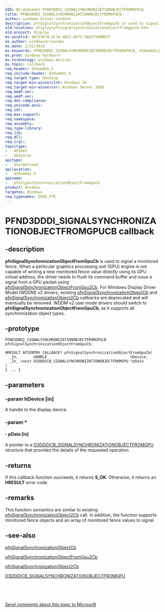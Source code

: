 ```yaml
---
UID: NC:d3dumddi.PFND3DDDI_SIGNALSYNCHRONIZATIONOBJECTFROMGPUCB
title: PFND3DDDI_SIGNALSYNCHRONIZATIONOBJECTFROMGPUCB
author: windows-driver-content
description: pfnSignalSynchronizationObjectFromGpuCb is used to signal a monitored fence.
old-location: display\pfnsignalsynchronizationobjectfromgpucb.htm
old-project: display
ms.assetid: 46F23D7A-5C7A-4BCC-A575-5D47F590B07C
ms.author: windowsdriverdev
ms.date: 2/22/2018
ms.keywords: PFND3DDDI_SIGNALSYNCHRONIZATIONOBJECTFROMGPUCB, d3dumddi/pfnSignalSynchronizationObjectFromGpuCb, display.pfnsignalsynchronizationobjectfromgpucb, pfnSignalSynchronizationObjectFromGpuCb, pfnSignalSynchronizationObjectFromGpuCb callback function [Display Devices]
ms.prod: windows-hardware
ms.technology: windows-devices
ms.topic: callback
req.header: d3dumddi.h
req.include-header: D3dumddi.h
req.target-type: Desktop
req.target-min-winverclnt: Windows 10
req.target-min-winversvr: Windows Server 2016
req.kmdf-ver: 
req.umdf-ver: 
req.ddi-compliance: 
req.unicode-ansi: 
req.idl: 
req.max-support: 
req.namespace: 
req.assembly: 
req.type-library: 
req.lib: 
req.dll: 
req.irql: 
topictype:
-	APIRef
-	kbSyntax
apitype:
-	UserDefined
apilocation:
-	d3dumddi.h
apiname:
-	pfnSignalSynchronizationObjectFromGpuCb
product: Windows
targetos: Windows
req.typenames: DXGK_PTE
---
```


# PFND3DDDI_SIGNALSYNCHRONIZATIONOBJECTFROMGPUCB callback


## -description


<b>pfnSignalSynchronizationObjectFromGpuCb</b> is used to signal a monitored fence. When a particular graphics processing unit (GPU) engine is not capable of writing a new monitored fence value directly using its GPU virtual address, the driver needs to flush its command buffer and issue a signal from a GPU packet using <a href="..\d3dumddi\nc-d3dumddi-pfnd3dddi_signalsynchronizationobjectfromgpu2cb.md">pfnSignalSynchronizationObjectFromGpu2Cb</a>. For Windows Display Driver Model (WDDM) v2 drivers, existing <a href="..\d3dumddi\nc-d3dumddi-pfnd3dddi_signalsynchronizationobjectcb.md">pfnSignalSynchronizationObjectCb</a> and <a href="..\d3dumddi\nc-d3dumddi-pfnd3dddi_signalsynchronizationobject2cb.md">pfnSignalSynchronizationObject2Cb</a> callbacks are deprecated and will eventually be removed. WDDM v2 user mode drivers should switch to <b>pfnSignalSynchronizationObjectFromGpuCb</b>, as it supports all synchronization object types. 


## -prototype


````
PFND3DDDI_SIGNALSYNCHRONIZATIONOBJECTFROMGPUCB pfnSignalSynchronizationObjectFromGpuCb;

HRESULT APIENTRY CALLBACK* pfnSignalSynchronizationObjectFromGpuCb(
  _In_       HANDLE                                      hDevice,
  _In_ const D3DDDICB_SIGNALSYNCHRONIZATIONOBJECTFROMGPU *pData
)
{ ... }
````


## -parameters




### -param hDevice [in]

A handle to the display device.


### -param *








#### - pData [in]

A pointer to a <a href="..\d3dumddi\ns-d3dumddi-d3dddicb_signalsynchronizationobjectfromgpu.md">D3DDDICB_SIGNALSYNCHRONIZATIONOBJECTFROMGPU</a> structure that provides the details of the requested operation.




## -returns



If this callback function succeeds, it returns <b xmlns:loc="http://microsoft.com/wdcml/l10n">S_OK</b>. Otherwise, it returns an <b xmlns:loc="http://microsoft.com/wdcml/l10n">HRESULT</b> error code.




## -remarks



This function semantics are similar to existing <a href="..\d3dumddi\nc-d3dumddi-pfnd3dddi_signalsynchronizationobject2cb.md">pfnSignalSynchronizationObject2Cb</a> call. In addition, the function supports monitored fence objects and an array of monitored fence values to signal.




## -see-also

<a href="..\d3dumddi\nc-d3dumddi-pfnd3dddi_signalsynchronizationobjectcb.md">pfnSignalSynchronizationObjectCb</a>



<a href="..\d3dumddi\nc-d3dumddi-pfnd3dddi_signalsynchronizationobjectfromgpu2cb.md">pfnSignalSynchronizationObjectFromGpu2Cb</a>



<a href="..\d3dumddi\nc-d3dumddi-pfnd3dddi_signalsynchronizationobject2cb.md">pfnSignalSynchronizationObject2Cb</a>



<a href="..\d3dumddi\ns-d3dumddi-d3dddicb_signalsynchronizationobjectfromgpu.md">D3DDDICB_SIGNALSYNCHRONIZATIONOBJECTFROMGPU</a>



 

 

<a href="mailto:wsddocfb@microsoft.com?subject=Documentation%20feedback [display\display]:%20PFND3DDDI_SIGNALSYNCHRONIZATIONOBJECTFROMGPUCB callback function%20 RELEASE:%20(2/22/2018)&amp;body=%0A%0APRIVACY STATEMENT%0A%0AWe use your feedback to improve the documentation. We don't use your email address for any other purpose, and we'll remove your email address from our system after the issue that you're reporting is fixed. While we're working to fix this issue, we might send you an email message to ask for more info. Later, we might also send you an email message to let you know that we've addressed your feedback.%0A%0AFor more info about Microsoft's privacy policy, see http://privacy.microsoft.com/en-us/default.aspx." title="Send comments about this topic to Microsoft">Send comments about this topic to Microsoft</a>

